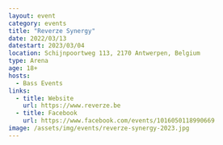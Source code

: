 ```yaml
---
layout: event
category: events
title: "Reverze Synergy"
date: 2022/03/13
datestart: 2023/03/04
location: Schijnpoortweg 113, 2170 Antwerpen, Belgium
type: Arena
age: 18+
hosts:
  - Bass Events
links:
  - title: Website
    url: https://www.reverze.be
  - title: Facebook
    url: https://www.facebook.com/events/1016050118990669
image: /assets/img/events/reverze-synergy-2023.jpg
---
```

